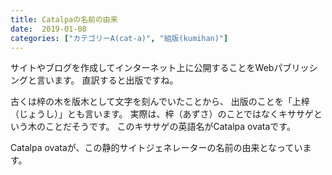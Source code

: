 ```yaml
---
title: Catalpaの名前の由来
date:  2019-01-08
categories: ["カテゴリーA(cat-a)", "組版(kumihan)"]
---
```

サイトやブログを作成してインターネット上に公開することをWebパブリッシングと言います。
直訳すると出版ですね。

古くは梓の木を版木として文字を刻んでいたことから、
出版のことを「上梓（じょうし）」とも言います。
実際は、梓（あずさ）のことではなくキササゲという木のことだそうです。
このキササゲの英語名がCatalpa ovataです。

Catalpa ovataが、この静的サイトジェネレーターの名前の由来となっています。
